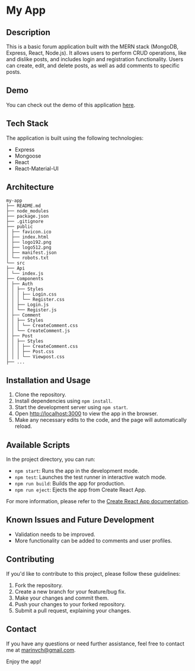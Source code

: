 # My App

## Description

This is a basic forum application built with the MERN stack (MongoDB, Express, React, Node.js). It allows users to perform CRUD operations, like and dislike posts, and includes login and registration functionality. Users can create, edit, and delete posts, as well as add comments to specific posts.

## Demo

You can check out the demo of this application [here](http://forum.marinvch.eu).

## Tech Stack

The application is built using the following technologies:

- Express
- Mongoose
- React
- React-Material-UI

## Architecture
```
my-app
├── README.md
├── node_modules
├── package.json
├── .gitignore
├── public
│ ├── favicon.ico
│ ├── index.html
│ ├── logo192.png
│ ├── logo512.png
│ ├── manifest.json
│ └── robots.txt
└── src
├── Api
│ └── index.js
├── Components
│ ├── Auth
│ │ ├── Styles
│ │ │ ├── Login.css
│ │ │ └── Register.css
│ │ ├── Login.js
│ │ └── Register.js
│ ├── Comment
│ │ ├── Styles
│ │ │ └── CreateComment.css
│ │ └── CreateComment.js
│ ├── Post
│ │ ├── Styles
│ │ │ ├── CreateComment.css
│ │ │ ├── Post.css
│ │ │ └── Viewpost.css
├── ...
```

## Installation and Usage

1. Clone the repository.
2. Install dependencies using `npm install`.
3. Start the development server using `npm start`.
4. Open [http://localhost:3000](http://localhost:3000) to view the app in the browser.
5. Make any necessary edits to the code, and the page will automatically reload.

## Available Scripts

In the project directory, you can run:

- `npm start`: Runs the app in the development mode.
- `npm test`: Launches the test runner in interactive watch mode.
- `npm run build`: Builds the app for production.
- `npm run eject`: Ejects the app from Create React App.

For more information, please refer to the [Create React App documentation](https://facebook.github.io/create-react-app/docs/getting-started).

## Known Issues and Future Development

- Validation needs to be improved.
- More functionality can be added to comments and user profiles.

## Contributing

If you'd like to contribute to this project, please follow these guidelines:

1. Fork the repository.
2. Create a new branch for your feature/bug fix.
3. Make your changes and commit them.
4. Push your changes to your forked repository.
5. Submit a pull request, explaining your changes.

## Contact

If you have any questions or need further assistance, feel free to contact me at marinvch@gmail.com.

Enjoy the app!

